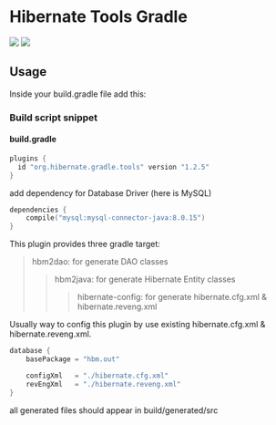 # Hibernate Tools Gradle
![](https://img.shields.io/badge/Java-8-orange.svg?logo=java)
![](https://img.shields.io/badge/Gradle-5.2.1-002A32.svg)

## Usage

Inside your build.gradle file add this:

### Build script snippet

#### build.gradle
```kotlin
plugins {
  id "org.hibernate.gradle.tools" version "1.2.5"
}
```

add dependency for Database Driver (here is MySQL)

```kotlin
dependencies {
    compile("mysql:mysql-connector-java:8.0.15")
}
```

This plugin provides three gradle target:

> hbm2dao: for generate DAO classes
>> hbm2java: for generate Hibernate Entity classes
>>> hibernate-config: for generate hibernate.cfg.xml & hibernate.reveng.xml 


Usually way to config this plugin by use existing hibernate.cfg.xml & hibernate.reveng.xml.

```kotlin
database {
    basePackage = "hbm.out"

    configXml   = "./hibernate.cfg.xml"
    revEngXml   = "./hibernate.reveng.xml"
}
```

all generated files should appear in build/generated/src
